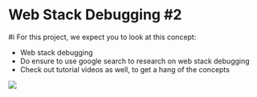 # Web Stack Debugging #2

#i For this project, we expect you to look at this concept:
-  Web stack debugging
  - Do ensure to use google search to research on web stack debugging
  - Check out tutorial videos as well, to get a hang of the concepts

<img src ="https://s3.amazonaws.com/intranet-projects-files/holbertonschool-sysadmin_devops/287/99littlebugsinthecode-holberton.jpg">

